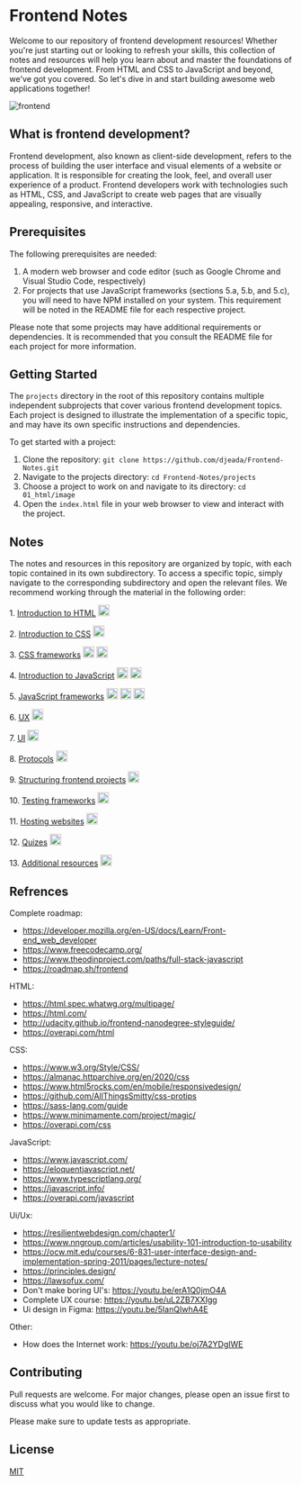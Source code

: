 # Frontend Notes

Welcome to our repository of frontend development resources! Whether you're just starting out or looking to refresh your skills, this collection of notes and resources will help you learn about and master the foundations of frontend development. From HTML and CSS to JavaScript and beyond, we've got you covered. So let's dive in and start building awesome web applications together!

![frontend](https://user-images.githubusercontent.com/37275728/213442923-fed75d6c-d23b-478b-ba61-e630f83da2dd.png)

## What is frontend development?

Frontend development, also known as client-side development, refers to the process of building the user interface and visual elements of a website or application. It is responsible for creating the look, feel, and overall user experience of a product. Frontend developers work with technologies such as HTML, CSS, and JavaScript to create web pages that are visually appealing, responsive, and interactive.

## Prerequisites

The following prerequisites are needed:

1. A modern web browser and code editor (such as Google Chrome and Visual Studio Code, respectively)
1. For projects that use JavaScript frameworks (sections 5.a, 5.b, and 5.c), you will need to have NPM installed on your system. This requirement will be noted in the README file for each respective project.

Please note that some projects may have additional requirements or dependencies. It is recommended that you consult the README file for each project for more information.

## Getting Started

The `projects` directory in the root of this repository contains multiple independent subprojects that cover various frontend development topics. Each project is designed to illustrate the implementation of a specific topic, and may have its own specific instructions and dependencies.

To get started with a project:

1. Clone the repository: `git clone https://github.com/djeada/Frontend-Notes.git`
1. Navigate to the projects directory: `cd Frontend-Notes/projects`
1. Choose a project to work on and navigate to its directory: `cd 01_html/image`
1. Open the `index.html` file in your web browser to view and interact with the project.

## Notes

The notes and resources in this repository are organized by topic, with each topic contained in its own subdirectory. To access a specific topic, simply navigate to the corresponding subdirectory and open the relevant files. We recommend working through the material in the following order:

<p float="left">
  1. <a href="https://github.com/djeada/Frontend-Notes/blob/main/notes/01_html.md">Introduction to HTML</a>
  <img src="https://img.icons8.com/color/344/html-5--v1.png" height="20" />
</p>

<p float="left">
  2. <a href="https://github.com/djeada/Frontend-Notes/blob/main/notes/02_css.md">Introduction to CSS</a>
  <img src="https://img.icons8.com/color/344/css3.png" height="20" />
</p>

<p float="left">
  3. <a href="https://github.com/djeada/Frontend-Notes/blob/main/notes/03_css_frameworks.md">CSS frameworks</a>
  <img src="https://img.icons8.com/color/344/bootstrap.png" height="20" />
  <img src="https://img.icons8.com/color/344/sass.png" height="20" />
</p>

<p float="left">
  4. <a href="https://github.com/djeada/Frontend-Notes/blob/main/notes/04_javascript.md">Introduction to JavaScript</a>
  <img src="https://img.icons8.com/color/344/javascript--v1.png" height="20" />
  <img src="https://img.icons8.com/color/344/typescript.png" height="20" />
</p>

<p float="left">
  5. <a href="https://github.com/djeada/Frontend-Notes/blob/main/notes/05_javascript_frameworks.md">JavaScript frameworks</a>
  <img src="https://img.icons8.com/officel/344/react.png" height="20" />
  <img src="https://img.icons8.com/color/344/angularjs.png" height="20" />
  <img src="https://img.icons8.com/color/344/vue-js.png" height="20" />
</p>

<p float="left">
  6. <a href="https://github.com/djeada/Frontend-Notes/blob/main/notes/06_ux.md">UX</a>
  <img src="https://img.icons8.com/external-flaticons-flat-flat-icons/452/external-ux-no-code-flaticons-flat-flat-icons.png" height="20" />
</p>

<p float="left">
  7. <a href="https://github.com/djeada/Frontend-Notes/blob/main/notes/07_ui.md">UI</a>
  <img src="https://img.icons8.com/external-flaticons-lineal-color-flat-icons/344/external-ui-computer-science-flaticons-lineal-color-flat-icons.png" height="20" />
</p>

<p float="left">
  8. <a href="https://github.com/djeada/Frontend-Notes/blob/main/notes/08_protocols.md">Protocols</a>
  <img src="https://img.icons8.com/external-flaticons-lineal-color-flat-icons/344/external-http-internet-marketing-flaticons-lineal-color-flat-icons.png" height="20" />
</p>

<p float="left">
  9. <a href="https://github.com/djeada/Frontend-Notes/blob/main/notes/09_project_structure.md">Structuring frontend projects</a>
  <img src="https://img.icons8.com/external-flaticons-lineal-color-flat-icons/344/external-project-creativity-flaticons-lineal-color-flat-icons.png" height="20" />
</p>

<p float="left">
  10. <a href="https://github.com/djeada/Frontend-Notes/blob/main/notes/10_testing.md">Testing frameworks</a>
  <img src="https://img.icons8.com/external-sbts2018-outline-color-sbts2018/344/external-testing-basic-ui-elements-2.5-sbts2018-outline-color-sbts2018.png" height="20" />
</p>

<p float="left">
  11. <a href="https://github.com/djeada/Frontend-Notes/blob/main/notes/11_hosting_websites.md">Hosting websites</a>
  <img src="https://img.icons8.com/stickers/344/servers-group.png" height="20" />
</p>

<p float="left">
  12. <a href="https://github.com/djeada/Frontend-Notes/blob/main/notes/12_quizes.md">Quizes</a>
  <img src="https://img.icons8.com/external-smashingstocks-thin-outline-color-smashing-stocks/344/external-quiz-education-smashingstocks-thin-outline-color-smashing-stocks.png" height="20" />
</p>

<p float="left">
  13. <a href="https://github.com/djeada/Frontend-Notes/blob/main/notes/13_additional_resources.md">Additional resources</a>
  <img src="https://img.icons8.com/external-febrian-hidayat-flat-febrian-hidayat/344/external-plus-ui-essential-febrian-hidayat-flat-febrian-hidayat.png" height="20" />
</p>

## Refrences

Complete roadmap:

* https://developer.mozilla.org/en-US/docs/Learn/Front-end_web_developer
* https://www.freecodecamp.org/
* https://www.theodinproject.com/paths/full-stack-javascript
* https://roadmap.sh/frontend

HTML:

* https://html.spec.whatwg.org/multipage/
* https://html.com/
* http://udacity.github.io/frontend-nanodegree-styleguide/
* https://overapi.com/html

CSS:

* https://www.w3.org/Style/CSS/
* https://almanac.httparchive.org/en/2020/css
* https://www.html5rocks.com/en/mobile/responsivedesign/
* https://github.com/AllThingsSmitty/css-protips
* https://sass-lang.com/guide
* https://www.minimamente.com/project/magic/
* https://overapi.com/css

JavaScript:

* https://www.javascript.com/
* https://eloquentjavascript.net/
* https://www.typescriptlang.org/
* https://javascript.info/
* https://overapi.com/javascript

Ui/Ux:

* https://resilientwebdesign.com/chapter1/
* https://www.nngroup.com/articles/usability-101-introduction-to-usability
* https://ocw.mit.edu/courses/6-831-user-interface-design-and-implementation-spring-2011/pages/lecture-notes/
* https://principles.design/
* https://lawsofux.com/
* Don't make boring UI's: https://youtu.be/erA1Q0jmO4A
* Complete UX course: https://youtu.be/uL2ZB7XXIgg
* Ui design in Figma: https://youtu.be/5IanQIwhA4E

Other:

* How does the Internet work: https://youtu.be/oj7A2YDgIWE

## Contributing
Pull requests are welcome. For major changes, please open an issue first to discuss what you would like to change.

Please make sure to update tests as appropriate.

## License
[MIT](https://choosealicense.com/licenses/mit/)
